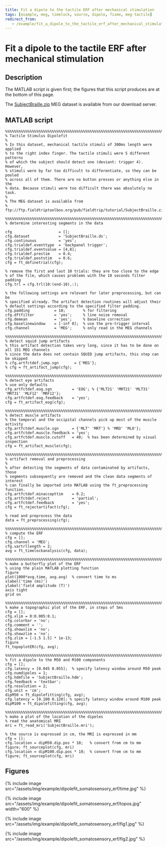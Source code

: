 ```yaml
---
title: Fit a dipole to the tactile ERF after mechanical stimulation
tags: [example, meg, timelock, source, dipole, fixme, meg-tactile]
redirect_from:
   - /example/fit_a_dipole_to_the_tactile_erf_after_mechanical_stimulation/
---
```


# Fit a dipole to the tactile ERF after mechanical stimulation

## Description

The MATLAB script is given first; the figures that this script produces are at the bottom of this page.

The [SubjectBraille.zip](https://download.fieldtriptoolbox.org/tutorial/SubjectBraille.zip) MEG dataset is available from our download server.

## MATLAB script

    %%%%%%%%%%%%%%%%%%%%%%%%%%%%%%%%%%%%%%%%%%%%%%%%%%%%%%%%%%%%%%%%%%%%%%%%%%%%
    % Tactile Stimulus Dipolefit
    %
    % In this dataset, mechanical tactile stimuli of 300ms length were applied
    % to the right index finger. The tactile stimuli were 5 different patterns
    % of which the subject should detect one (deviant: trigger 4). However,
    % stimuli were by far too difficult to differentiate, so they can be pooled
    % across all of them. There are no button presses or anything else in the
    % data. Because stimuli were too difficult there was absolutely no task.
    %
    % The MEG dataset is available from
    %   ftp://ftp.fieldtriptoolbox.org/pub/fieldtrip/tutorial/SubjectBraille.zip

    %%%%%%%%%%%%%%%%%%%%%%%%%%%%%%%%%%%%%%%%%%%%%%%%%%%%%%%%%%%%%%%%%%%%%%%%%%%%
    % determine interesting segments in the data

    cfg                     = [];
    cfg.dataset             = 'SubjectBraille.ds';
    cfg.continuous          = 'yes';
    cfg.trialdef.eventtype  = 'backpanel trigger';
    cfg.trialdef.eventvalue = [4,8];
    cfg.trialdef.prestim    = 0.4;
    cfg.trialdef.poststim   = 0.6;
    cfg = ft_definetrial(cfg);

    % remove the first and last 10 trials: they are too close to the edge
    % of the file, which causes problems with the 10 seconds filter padding
    cfg.trl = cfg.trl(10:(end-10),:);

    % the following settings are relevant for later preprocessing, but can be
    % specified already. The artifact detection routines will adjust their
    % default settings according to the specified filter padding.
    cfg.padding           = 10;        % for filtering
    cfg.dftfilter         = 'yes';     % line noise removal
    cfg.demean            = 'yes';     % baseline correction
    cfg.baselinewindow    = [-inf 0];  % use the pre-trigger interval
    cfg.channel           = 'MEG';     % only read in the MEG channels

    %%%%%%%%%%%%%%%%%%%%%%%%%%%%%%%%%%%%%%%%%%%%%%%%%%%%%%%%%%%%%%%%%%%%%%%%%%%%
    % detect squid jump artifacts
    % this artifact detection takes very long, since it has to be done on all 151 MEG channels
    % since the data does not contain SQUID jump artifacts, this step can be skipped
    % cfg.artfctdef.jump.sgn       = {'MEG'};
    % cfg = ft_artifact_jump(cfg);

    %%%%%%%%%%%%%%%%%%%%%%%%%%%%%%%%%%%%%%%%%%%%%%%%%%%%%%%%%%%%%%%%%%%%%%%%%%%%
    % detect eye artifacts
    % use only defaults
    cfg.artfctdef.eog.sgn         = 'EOG'; % {'MLT21' 'MRT21' 'MLT31' 'MRT31' 'MLF12' 'MRF12'};
    cfg.artfctdef.eog.feedback    = 'yes';
    cfg = ft_artifact_eog(cfg);

    %%%%%%%%%%%%%%%%%%%%%%%%%%%%%%%%%%%%%%%%%%%%%%%%%%%%%%%%%%%%%%%%%%%%%%%%%%%%
    % detect muscle artifacts
    % the temporal and the occipital channels pick up most of the muscle activity
    cfg.artfctdef.muscle.sgn      = {'MLT' 'MRT'} % 'MRO' 'MLO'};
    cfg.artfctdef.muscle.feedback = 'yes';
    cfg.artfctdef.muscle.cutoff   = 40;  % has been determined by visual inspection
    cfg = ft_artifact_muscle(cfg);

    %%%%%%%%%%%%%%%%%%%%%%%%%%%%%%%%%%%%%%%%%%%%%%%%%%%%%%%%%%%%%%%%%%%%%%%%%%%%
    % artifact removal and preprocessing
    %
    % after detecting the segments of data contaminated by artifacts, those
    % segments subsequently are removed and the clean data segments of interest
    % can finally be imported into MATLAB using the ft_preprocessing function.
    cfg.artfctdef.minaccepttim    = 0.2;
    cfg.artfctdef.reject          = 'partial';
    cfg.artfctdef.feedback        = 'yes';
    cfg = ft_rejectartifact(cfg);

    % read and preprocess the data
    data = ft_preprocessing(cfg);

    %%%%%%%%%%%%%%%%%%%%%%%%%%%%%%%%%%%%%%%%%%%%%%%%%%%%%%%%%%%%%%%%%%%%%%%%%%%%
    % compute the ERF
    cfg = [];
    cfg.channel = 'MEG';
    cfg.vartrllength = 2;
    avg = ft_timelockanalysis(cfg, data);

    %%%%%%%%%%%%%%%%%%%%%%%%%%%%%%%%%%%%%%%%%%%%%%%%%%%%%%%%%%%%%%%%%%%%%%%%%%%%
    % make a butterfly plot of the ERF
    % using the plain MATLAB plotting function
    figure
    plot(1000*avg.time, avg.avg)  % convert time to ms
    xlabel('time (ms)')
    ylabel('field amplitude (T)')
    axis tight
    grid on

    %%%%%%%%%%%%%%%%%%%%%%%%%%%%%%%%%%%%%%%%%%%%%%%%%%%%%%%%%%%%%%%%%%%%%%%%%%%%
    % make a topographic plot of the ERF, in steps of 5ms
    cfg = [];
    cfg.xlim = 0:0.005:0.1;
    cfg.colorbar = 'no';
    cfg.comment = '';
    cfg.showxlim = 'no';
    cfg.showzlim = 'no';
    cfg.zlim = [-1.5 1.5] * 1e-13;
    figure
    ft_topoplotER(cfg, avg);

    %%%%%%%%%%%%%%%%%%%%%%%%%%%%%%%%%%%%%%%%%%%%%%%%%%%%%%%%%%%%%%%%%%%%%%%%%%%%
    % fit a dipole to the M50 and M100 components
    cfg = [];
    cfg.latency = [0.045 0.055];  % specify latency window around M50 peak
    cfg.numdipoles = 1;
    cfg.hdmfile = 'SubjectBraille.hdm';
    cfg.feedback = 'textbar';
    cfg.resolution = 2;
    cfg.unit = 'cm';
    dipM50 = ft_dipolefitting(cfg, avg);
    cfg.latency = [0.100 0.120]; % specify latency window around M100 peak
    dipM100 = ft_dipolefitting(cfg, avg);

    %%%%%%%%%%%%%%%%%%%%%%%%%%%%%%%%%%%%%%%%%%%%%%%%%%%%%%%%%%%%%%%%%%%%%%%%%%%%
    % make a plot of the location of the dipoles
    % read the anatomical MRI
    mri = ft_read_mri('SubjectBraille.mri');

    % the source is expressed in cm, the MRI is expressed in mm
    cfg = [];
    cfg.location = dipM50.dip.pos * 10;   % convert from cm to mm
    figure; ft_sourceplot(cfg, mri)
    cfg.location = dipM100.dip.pos * 10;  % convert from cm to mm
    figure; ft_sourceplot(cfg, mri)

## Figures

{% include image src="/assets/img/example/dipolefit_somatosensory_erf/time.jpg" %}

{% include image src="/assets/img/example/dipolefit_somatosensory_erf/topos.jpg" width="600" %}

{% include image src="/assets/img/example/dipolefit_somatosensory_erf/fig1.jpg" %}

{% include image src="/assets/img/example/dipolefit_somatosensory_erf/fig2.jpg" %}
